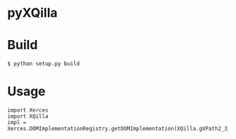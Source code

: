 pyXQilla
========

Build
=====

	$ python setup.py build

Usage
=====

	import Xerces
	import XQilla
	impl = Xerces.DOMImplementationRegistry.getDOMImplementation(XQilla.gXPath2_3_0.ptr())

